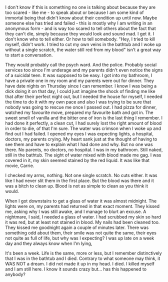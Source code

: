 I don't know if this is something no one is talking about because they are too scared - like me - to speak about or because I am some kind of immortal being that didn't know about their condition up until now. Maybe someone else has tried and failed - this is mostly why I am writing in an anonymous form - and is way too scared to tell others about the fact that they can't die, simply because they would look and sound mad. I get it. I don't know who to tell either. Or how to tell somebody. "Hey, I tried to kill myself, didn't work. I tried to cut my own veins in the bathtub and I woke up without a single scratch, the water still red from my blood" isn't a great way to start a conversation.

They would probably call the psych ward. And the police. Probably social services too since I'm underage and my parents didn't even notice the signs of a suicidal teen. 
It was supposed to be easy. I got into my bathroom, I have a private one in my room and my parents were out for dinner. They have date nights on Thursday since I can remember. I know I was being a dick doing it on that day, I could just imagine the shock of finding me like that after their perfect night out, but I needed the house for myself, I needed the time to do it with my own pace and also I was trying to be sure that nobody was going to rescue me once I passed out. I had pizza for dinner, watched my favourite move, prepared my favourite bath and got in.
The sweet smell of vanilla and the bitter one of iron is the last thing I remember. I had done it perfectly, a clean cut, I had surely lost the right amount of blood in order to die, of that I'm sure. The water was crimson when I woke up and find out I had failed. I opened my eyes I was expecting lights, a hospital, doctors, my parents crying. My heart sank just at the thought of having to see them and have to explain what I had done and why. But no one was there. No parents, no doctors, no hospital. I was in my bathroom. Still naked, still in the bathtub. The sight of water mixed with blood made me gag. I was covered in it, my skin seemed stained by the red liquid. It was like that movie, Carrie. 

I checked my arms, nothing. Not one single scratch. No cuts either. It was like I had never slit them in the first place. But the blood was there and it was a bitch to clean up. Blood is not as simple to clean as you think it would. 

When I got downstairs to get a glass of water it was almost midnight. The lights were on, my parents had returned in that exact moment. They kissed me, asking why I was still awake, and I manage to blurt an excuse. A nightmare, I said, I needed a glass of water. I had scrubbed my skin so hard it was red, but at least not stained in blood. My nails had been cleaned too. They kissed me goodnight again a couple of minutes later. There was something odd about them, their smile was not quite the same, their eyes not quite as full of life, but why was I expecting? I was up late on a week day and they always know when I'm lying,

It's been a week. Life is the same, more or less, but I remember distinctively that I was in the bathtub and I died. Contrary to what someone may think, it WAS NOT a dream. I did not made it up in my head. I died. I killed myself and I am still here. I know it sounds crazy but… has this happened to anybody?